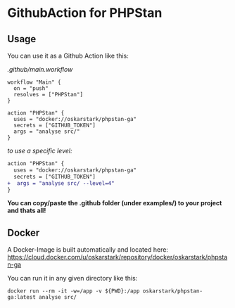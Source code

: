 # GithubAction for PHPStan

## Usage

You can use it as a Github Action like this:

_.github/main.workflow_
```
workflow "Main" {
  on = "push"
  resolves = ["PHPStan"]
}

action "PHPStan" {
  uses = "docker://oskarstark/phpstan-ga"
  secrets = ["GITHUB_TOKEN"]
  args = "analyse src/"
}
```

_to use a specific level:_
```diff
action "PHPStan" {
  uses = "docker://oskarstark/phpstan-ga"
  secrets = ["GITHUB_TOKEN"]
+  args = "analyse src/ --level=4"
}
```

**You can copy/paste the .github folder (under examples/) to your project and thats all!**

## Docker

A Docker-Image is built automatically and located here:
https://cloud.docker.com/u/oskarstark/repository/docker/oskarstark/phpstan-ga

You can run it in any given directory like this:

`docker run --rm -it -w=/app -v ${PWD}:/app oskarstark/phpstan-ga:latest analyse src/`

